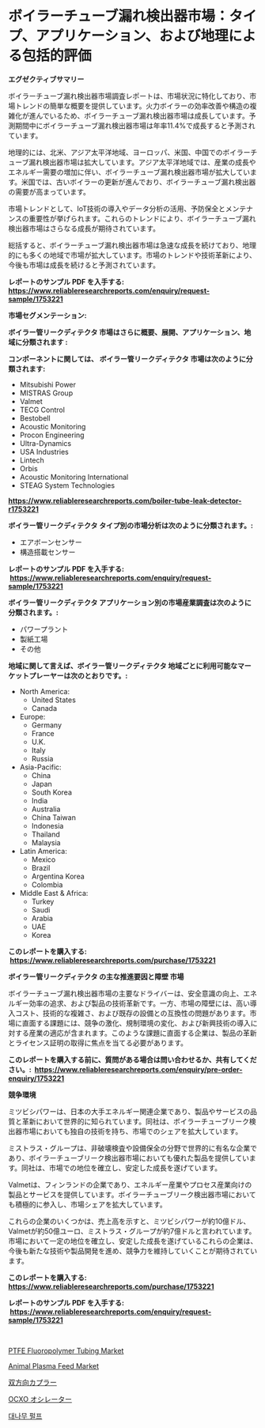 <p><h1>ボイラーチューブ漏れ検出器市場：タイプ、アプリケーション、および地理による包括的評価</h1></p><p><strong>エグゼクティブサマリー</strong></p>
<p><p>ボイラーチューブ漏れ検出器市場調査レポートは、市場状況に特化しており、市場トレンドの簡単な概要を提供しています。火力ボイラーの効率改善や構造の複雑化が進んでいるため、ボイラーチューブ漏れ検出器市場は成長しています。予測期間中にボイラーチューブ漏れ検出器市場は年率11.4%で成長すると予測されています。</p><p>地理的には、北米、アジア太平洋地域、ヨーロッパ、米国、中国でのボイラーチューブ漏れ検出器市場は拡大しています。アジア太平洋地域では、産業の成長やエネルギー需要の増加に伴い、ボイラーチューブ漏れ検出器市場が拡大しています。米国では、古いボイラーの更新が進んでおり、ボイラーチューブ漏れ検出器の需要が高まっています。</p><p>市場トレンドとして、IoT技術の導入やデータ分析の活用、予防保全とメンテナンスの重要性が挙げられます。これらのトレンドにより、ボイラーチューブ漏れ検出器市場はさらなる成長が期待されています。</p><p>総括すると、ボイラーチューブ漏れ検出器市場は急速な成長を続けており、地理的にも多くの地域で市場が拡大しています。市場のトレンドや技術革新により、今後も市場は成長を続けると予測されています。</p></p>
<p><strong>レポートのサンプル PDF を入手する: <a href="https://www.reliableresearchreports.com/enquiry/request-sample/1753221">https://www.reliableresearchreports.com/enquiry/request-sample/1753221</a></strong></p>
<p><strong>市場セグメンテーション:</strong></p>
<p><strong> ボイラー管リークディテクタ 市場はさらに概要、展開、アプリケーション、地域に分類されます :</strong></p>
<p><strong>コンポーネントに関しては、 ボイラー管リークディテクタ 市場は次のように分類されます: &nbsp;</strong></p>
<p><ul><li>Mitsubishi Power</li><li>MISTRAS Group</li><li>Valmet</li><li>TECG Control</li><li>Bestobell</li><li>Acoustic Monitoring</li><li>Procon Engineering</li><li>Ultra-Dynamics</li><li>USA Industries</li><li>Lintech</li><li>Orbis</li><li>Acoustic Monitoring International</li><li>STEAG System Technologies</li></ul></p>
<p><strong><a href="https://www.reliableresearchreports.com/boiler-tube-leak-detector-r1753221">https://www.reliableresearchreports.com/boiler-tube-leak-detector-r1753221</a></strong></p>
<p><strong> ボイラー管リークディテクタ タイプ別の市場分析は次のように分類されます。:</strong></p>
<p><ul><li>エアボーンセンサー</li><li>構造搭載センサー</li></ul></p>
<p><strong>レポートのサンプル PDF を入手する: &nbsp;<a href="https://www.reliableresearchreports.com/enquiry/request-sample/1753221">https://www.reliableresearchreports.com/enquiry/request-sample/1753221</a></strong></p>
<p><strong> ボイラー管リークディテクタ アプリケーション別の市場産業調査は次のように分類されます。:</strong></p>
<p><ul><li>パワープラント</li><li>製紙工場</li><li>その他</li></ul></p>
<p><strong>地域に関して言えば、ボイラー管リークディテクタ 地域ごとに利用可能なマーケットプレーヤーは次のとおりです。:</strong></p>
<p><ul>
    <li>
        North America:
        <ul>
            <li>United States</li>
            <li>Canada</li>
        </ul>
    </li>
    <li>
        Europe:
        <ul>
            <li>Germany</li>
            <li>France</li>
            <li>U.K.</li>
            <li>Italy</li>
            <li>Russia</li>
        </ul>
    </li>
    <li>
        Asia-Pacific:
        <ul>
            <li>China</li>
            <li>Japan</li>
            <li>South Korea</li>
            <li>India</li>
            <li>Australia</li>
            <li>China Taiwan</li>
            <li>Indonesia</li>
            <li>Thailand</li>
            <li>Malaysia</li>
        </ul>
    </li>
    <li>
        Latin America:
        <ul>
            <li>Mexico</li>
            <li>Brazil</li>
            <li>Argentina Korea</li>
            <li>Colombia</li>
        </ul>
    </li>
    <li>
        Middle East & Africa:
        <ul>
            <li>Turkey</li>
            <li>Saudi</li>
            <li>Arabia</li>
            <li>UAE</li>
            <li>Korea</li>
        </ul>
    </li>
    </ul></p>
<p><strong>このレポートを購入する: &nbsp;<a href="https://www.reliableresearchreports.com/purchase/1753221">https://www.reliableresearchreports.com/purchase/1753221</a></strong></p>
<p><strong>ボイラー管リークディテクタ の主な推進要因と障壁 市場</strong></p>
<p><p>ボイラーチューブ漏れ検出器市場の主要なドライバーは、安全意識の向上、エネルギー効率の追求、および製品の技術革新です。一方、市場の障壁には、高い導入コスト、技術的な複雑さ、および既存の設備との互換性の問題があります。市場に直面する課題には、競争の激化、規制環境の変化、および新興技術の導入に対する産業の適応が含まれます。このような課題に直面する企業は、製品の革新とライセンス証明の取得に焦点を当てる必要があります。</p></p>
<p><strong>このレポートを購入する前に、質問がある場合は問い合わせるか、共有してください。:&nbsp; <a href="https://www.reliableresearchreports.com/enquiry/pre-order-enquiry/1753221">https://www.reliableresearchreports.com/enquiry/pre-order-enquiry/1753221</a></strong></p>
<p><strong>競争環境</strong></p>
<p><p>ミツビシパワーは、日本の大手エネルギー関連企業であり、製品やサービスの品質と革新において世界的に知られています。同社は、ボイラーチューブリーク検出器市場においても独自の技術を持ち、市場でのシェアを拡大しています。</p><p>ミストラス・グループは、非破壊検査や設備保全の分野で世界的に有名な企業であり、ボイラーチューブリーク検出器市場においても優れた製品を提供しています。同社は、市場での地位を確立し、安定した成長を遂げています。</p><p>Valmetは、フィンランドの企業であり、エネルギー産業やプロセス産業向けの製品とサービスを提供しています。ボイラーチューブリーク検出器市場においても積極的に参入し、市場シェアを拡大しています。</p><p>これらの企業のいくつかは、売上高を示すと、ミツビシパワーが約10億ドル、Valmetが約50億ユーロ、ミストラス・グループが約7億ドルと言われています。市場において一定の地位を確立し、安定した成長を遂げているこれらの企業は、今後も新たな技術や製品開発を進め、競争力を維持していくことが期待されています。</p></p>
<p><strong>このレポートを購入する: &nbsp; <a href="https://www.reliableresearchreports.com/purchase/1753221">https://www.reliableresearchreports.com/purchase/1753221</a></strong></p>
<p><strong>レポートのサンプル PDF を入手する: &nbsp;<a href="https://www.reliableresearchreports.com/enquiry/request-sample/1753221">https://www.reliableresearchreports.com/enquiry/request-sample/1753221</a></strong><strong></strong></p>
<p>&nbsp;</p>
<p><p><a href="https://www.linkedin.com/pulse/ptfe-fluoropolymer-tubing-market-share-amp-new-trends-analysis-iu1fe?trackingId=jqpftuV576GSi2MkFu6oJA%3D%3D">PTFE Fluoropolymer Tubing Market</a></p><p><a href="https://www.linkedin.com/pulse/animal-plasma-feed-market-size-focuses-dynamics-in-depth-analysis-ggzhf?trackingId=59MYX1ytUo1Uv9S4BqSEug%3D%3D">Animal Plasma Feed Market</a></p><p><a href="https://medium.com/@carllane655/%E3%83%87%E3%83%A5%E3%82%A2%E3%83%AB%E6%96%B9%E5%90%91%E6%80%A7%E3%82%AB%E3%83%97%E3%83%A9%E5%B8%82%E5%A0%B4%E3%81%AF-%E5%B8%82%E5%A0%B4%E3%82%B7%E3%82%A7%E3%82%A2-%E5%B8%82%E5%A0%B4%E3%83%88%E3%83%AC%E3%83%B3%E3%83%89-%E5%B8%82%E5%A0%B4%E6%88%90%E9%95%B7%E3%81%AB%E9%96%A2%E3%81%99%E3%82%8B%E6%83%85%E5%A0%B1%E3%82%92%E6%8F%90%E4%BE%9B%E3%81%97%E3%81%BE%E3%81%99-a7aa747363e3">双方向カプラー</a></p><p><a href="https://medium.com/@charityrice70/ocxo%E7%99%BA%E6%8C%AF%E5%AD%90%E5%B8%82%E5%A0%B4-%E5%B8%82%E5%A0%B4%E3%82%B7%E3%82%A7%E3%82%A2-%E5%B8%82%E5%A0%B4%E5%8B%95%E5%90%91-%E3%81%8A%E3%82%88%E3%81%B3%E5%B0%86%E6%9D%A5%E3%81%AE%E6%88%90%E9%95%B7%E3%82%92%E6%8E%A2%E3%82%8B-1d16a7d48c22">OCXO オシレーター</a></p><p><a href="https://github.com/laholand/Market-Research-Report-List-3/blob/main/903667437038.md">대나무 펄프</a></p></p>